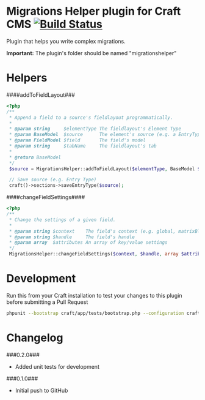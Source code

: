 Migrations Helper plugin for Craft CMS [![Build Status](https://travis-ci.org/boboldehampsink/migrationshelper.svg?branch=develop)](https://travis-ci.org/boboldehampsink/migrationshelper)
=================

Plugin that helps you write complex migrations.

__Important:__
The plugin's folder should be named "migrationshelper"

Helpers
=================

####addToFieldLayout###
```php
<?php
/**
 * Append a field to a source's fieldlayout programmatically.
 *
 * @param string     $elementType The fieldlayout's Element Type
 * @param BaseModel  $source      The element's source (e.g. a EntryTypeModel or CategoryGroupModel)
 * @param FieldModel $field       The field's model
 * @param string     $tabName     The fieldlayout's tab
 *
 * @return BaseModel
 */
 $source = MigrationsHelper::addToFieldLayout($elementType, BaseModel $source, FieldModel $field, $tabName);

 // Save source (e.g. Entry Type)
 craft()->sections->saveEntryType($source);
```

####changeFieldSettings####
```php
<?php
/**
 * Change the settings of a given field.
 *
 * @param string $context    The field's context (e.g. global, matrixBlockType:1, etc.)
 * @param string $handle     The field's handle
 * @param array  $attributes An array of key/value settings
 */
 MigrationsHelper::changeFieldSettings($context, $handle, array $attributes);
```

Development
=================
Run this from your Craft installation to test your changes to this plugin before submitting a Pull Request
```bash
phpunit --bootstrap craft/app/tests/bootstrap.php --configuration craft/app/tests/phpunit.xml craft/plugins/migrationshelper/tests
```

Changelog
=================
###0.2.0###
- Added unit tests for development

###0.1.0###
- Initial push to GitHub
